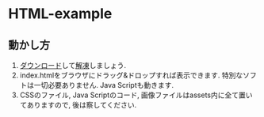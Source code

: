 # HTML-example

## 動かし方

1. [ダウンロード](https://github.com/ohno/HTML-example/archive/refs/heads/main.zip)して[解凍](https://zenn.dev/ohno/articles/b99a783890171c)しましょう. 
2. index.htmlをブラウザにドラッグ&ドロップすれば表示できます. 特別なソフトは一切必要ありません. Java Scriptも動きます.
3. CSSのファイル, Java Scriptのコード, 画像ファイルはassets内に全て置いてありますので, 後は察してください.
